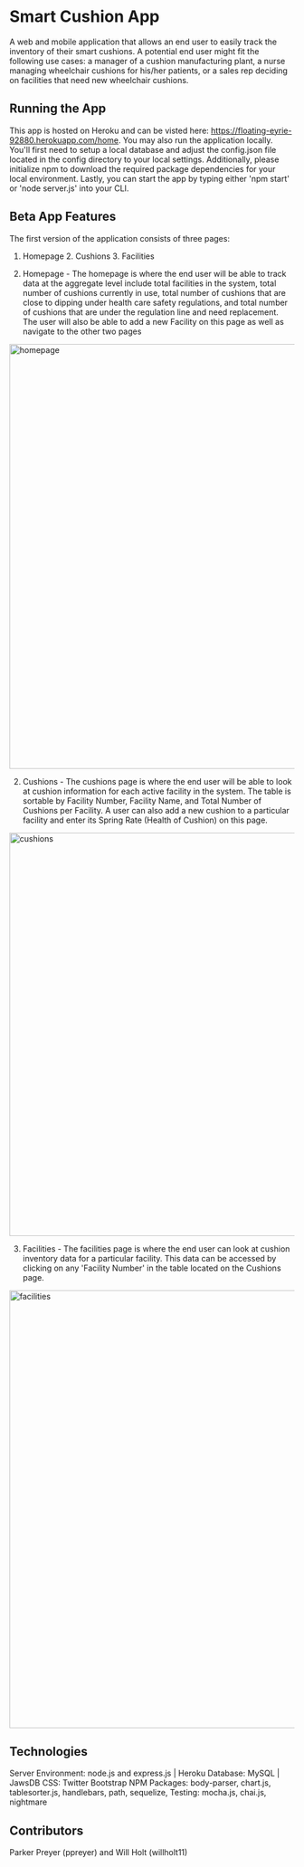 # Smart Cushion App
A web and mobile application that allows an end user to easily track the inventory of their smart cushions.  A potential end user might fit the following use cases: a manager of a cushion manufacturing plant, a nurse managing wheelchair cushions for his/her patients, or a sales rep deciding on facilities that need new wheelchair cushions.

## Running the App
This app is hosted on Heroku and can be visted here: https://floating-eyrie-92880.herokuapp.com/home.
You may also run the application locally.  You'll first need to setup a local database and adjust the config.json file located in the config directory to your local settings.  Additionally, please initialize npm to download the required package dependencies for your local environment. Lastly, you can start the app by typing either 'npm start' or 'node server.js' into your CLI.

## Beta App Features
The first version of the application consists of three pages:
1. Homepage 2. Cushions 3. Facilities  

1. Homepage - The homepage is where the end user will be able to track data at the aggregate level include total facilities in the system, total number of cushions currently in use, total number of cushions that are close to dipping under health care safety regulations, and total number of cushions that are under the regulation line and need replacement.  The user will also be able to add a new Facility on this page as well as navigate to the other two pages 

<img width="751" alt="homepage" src="https://user-images.githubusercontent.com/1817873/34223336-f17ceff0-e58c-11e7-90ba-8ba65250ce17.PNG">

2. Cushions - The cushions page is where the end user will be able to look at cushion information for each active facility in the system. The table is sortable by Facility Number, Facility Name, and Total Number of Cushions per Facility. A user can also add a new cushion to a particular facility and enter its Spring Rate (Health of Cushion) on this page.

<img width="713" alt="cushions" src="https://user-images.githubusercontent.com/1817873/34223334-f15d5352-e58c-11e7-81cb-873b24622292.PNG">

3. Facilities - The facilities page is where the end user can look at cushion inventory data for a particular facility. This data can be accessed by clicking on any 'Facility Number' in the table located on the Cushions page.

<img width="774" alt="facilities" src="https://user-images.githubusercontent.com/1817873/34223335-f16da3ec-e58c-11e7-8965-1bceb1be2d2a.PNG">

## Technologies
Server Environment: node.js and express.js | Heroku
Database: MySQL | JawsDB
CSS: Twitter Bootstrap
NPM Packages: body-parser, chart.js, tablesorter.js, handlebars, path, sequelize,
Testing: mocha.js, chai.js, nightmare

## Contributors
Parker Preyer (ppreyer) and Will Holt (willholt11)


